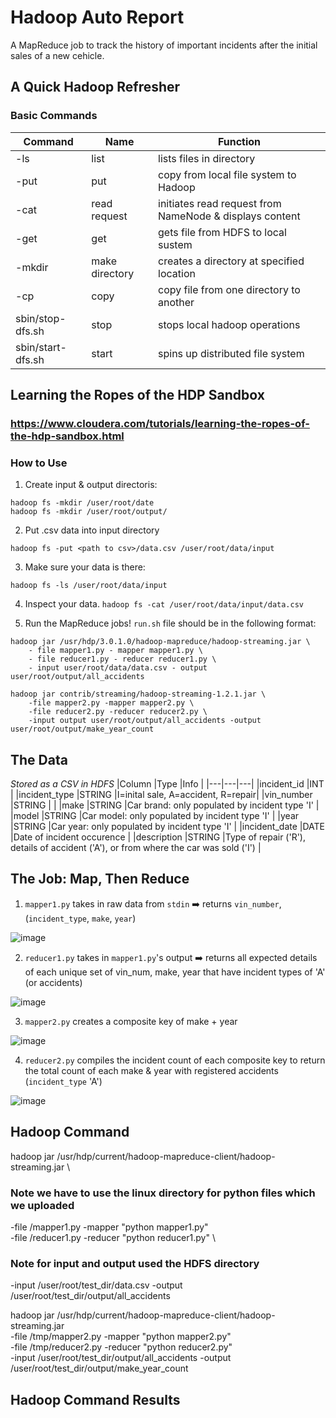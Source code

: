 # Hadoop Auto Report
A MapReduce job to track the history of important incidents after the initial sales of a new cehicle.

## A Quick Hadoop Refresher
### Basic Commands
|Command   |Name   |Function |
|---|---|---|
|-ls   |list   |lists files in directory
|-put   |put   |copy from local file system to Hadoop|
|-cat   |read request   |initiates read request from NameNode & displays content   |
|-get   |get   |gets file from HDFS to local sustem   |
|-mkdir   |make directory   |creates a directory at specified location   |
|-cp   |copy   |copy file from one directory to another   |
|sbin/stop-dfs.sh   |stop   |stops local hadoop operations   |
|sbin/start-dfs.sh   |start   |spins up distributed file system   |

## Learning the Ropes of the HDP Sandbox
### https://www.cloudera.com/tutorials/learning-the-ropes-of-the-hdp-sandbox.html


### How to Use
1. Create input & output directoris:
```
hadoop fs -mkdir /user/root/date
hadoop fs -mkdir /user/root/output/
```
2. Put .csv data into input directory
```
hadoop fs -put <path to csv>/data.csv /user/root/data/input
```
3. Make sure your data is there:
 ```
 hadoop fs -ls /user/root/data/input
 ```
4. Inspect your data. `hadoop fs -cat /user/root/data/input/data.csv`

5. Run the MapReduce jobs! `run.sh` file should be in the following format:
```
hadoop jar /usr/hdp/3.0.1.0/hadoop-mapreduce/hadoop-streaming.jar \
    - file mapper1.py - mapper mapper1.py \
    - file reducer1.py - reducer reducer1.py \
    - input user/root/data/data.csv - output user/root/output/all_accidents
    
hadoop jar contrib/streaming/hadoop-streaming-1.2.1.jar \
    -file mapper2.py -mapper mapper2.py \
    -file reducer2.py -reducer reducer2.py \
    -input output user/root/output/all_accidents -output user/root/output/make_year_count
```

## The Data
*Stored as a CSV in HDFS*
|Column   |Type   |Info |
|---|---|---|
|incident_id   |INT   |
|incident_type   |STRING   |I=inital sale, A=accident, R=repair|
|vin_number   |STRING   |   |
|make   |STRING   |Car brand: only populated by incident type 'I'   |
|model   |STRING   |Car model: only populated by incident type 'I'   |
|year   |STRING   |Car year: only populated by incident type 'I'   |
|incident_date   |DATE   |Date of incident occurence   |
|description   |STRING   |Type of repair ('R'), details of accident ('A'), or from where the car was sold ('I')   |

## The Job: Map, Then Reduce
1. `mapper1.py` takes in raw data from `stdin` ➡️ returns `vin_number`, (`incident_type`, `make`, `year`)


  ![image](https://user-images.githubusercontent.com/81652137/175794383-7c4851da-020c-48bc-b4c7-1b2124aaf481.png)
  
2. `reducer1.py` takes in `mapper1.py`'s output ➡️ returns all expected details of each unique set of vin_num, make, year that have incident types of 'A' (or accidents)


  ![image](https://user-images.githubusercontent.com/81652137/175794418-208dd111-53bd-4312-a43d-5b53a25a671e.png)
  
3. `mapper2.py` creates a composite key of make + year


  ![image](https://user-images.githubusercontent.com/81652137/175794501-a09be50f-4545-4924-8ae6-ac16d6629461.png)
  
4. `reducer2.py` compiles the incident count of each composite key to return the total count of each make & year with registered accidents (`incident_type` 'A')


  ![image](https://user-images.githubusercontent.com/81652137/175794518-05e1c804-342d-4f60-80ed-7c5114cbc665.png)
  

## Hadoop Command

hadoop jar /usr/hdp/current/hadoop-mapreduce-client/hadoop-streaming.jar \

### Note we have to use the linux directory for python files which we uploaded 
-file /mapper1.py -mapper  "python mapper1.py" \
-file /reducer1.py -reducer "python reducer1.py" \

### Note for input and output used the HDFS directory
-input /user/root/test_dir/data.csv -output /user/root/test_dir/output/all_accidents

hadoop jar /usr/hdp/current/hadoop-mapreduce-client/hadoop-streaming.jar \
-file /tmp/mapper2.py -mapper "python mapper2.py" \
-file /tmp/reducer2.py -reducer "python reducer2.py" \
-input /user/root/test_dir/output/all_accidents -output /user/root/test_dir/output/make_year_count

## Hadoop Command Results



